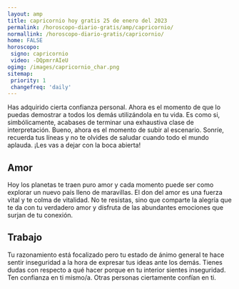 ```yaml
---
layout: amp
title: capricornio hoy gratis 25 de enero del 2023 
permalink: /horoscopo-diario-gratis/amp/capricornio/
normallink: /horoscopo-diario-gratis/capricornio/
home: FALSE
horoscopo:
 signo: capricornio
 video: -DQpmrrAIeU
ogimg: /images/capricornio_char.png
sitemap:
 priority: 1
 changefreq: 'daily'
---
```



Has adquirido cierta confianza personal. Ahora es el momento de que lo puedas demostrar a todos los demás utilizándola en tu vida. Es como si, simbólicamente, acabases de terminar una exhaustiva clase de interpretación. Bueno, ahora es el momento de subir al escenario. Sonríe, recuerda tus líneas y no te olvides de saludar cuando todo el mundo aplauda. ¡Les vas a dejar con la boca abierta!

## Amor

Hoy los planetas te traen puro amor y cada momento puede ser como explorar un nuevo país lleno de maravillas. El don del amor es una fuerza vital y te colma de vitalidad. No te resistas, sino que comparte la alegría que te da con tu verdadero amor y disfruta de las abundantes emociones que surjan de tu conexión.

## Trabajo

Tu razonamiento está focalizado pero tu estado de ánimo general te hace sentir inseguridad a la hora de expresar tus ideas ante los demás. Tienes dudas con respecto a qué hacer porque en tu interior sientes inseguridad. Ten confianza en ti mismo/a. Otras personas ciertamente confían en ti.